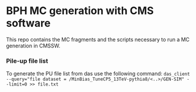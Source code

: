 # BPH MC generation with CMS software

This repo contains the MC fragments and the scripts necessary to run a MC generation in CMSSW.

### Pile-up file list
To generate the PU file list from das use the following command:
``das_client --query="file dataset = /MinBias_TuneCP5_13TeV-pythia8/<..>/GEN-SIM" --limit=0 >> file.txt``
